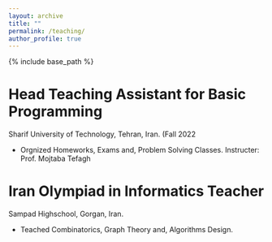 ```yaml
---
layout: archive
title: ""
permalink: /teaching/
author_profile: true
---
```


{% include base_path %}

Head Teaching Assistant for Basic Programming
======
Sharif University of Technology, Tehran, Iran. (Fall 2022
* Orgnized Homeworks, Exams and, Problem Solving Classes. Instructer: Prof. Mojtaba Tefagh

Iran Olympiad in Informatics Teacher
======
Sampad Highschool, Gorgan, Iran.
* Teached Combinatorics, Graph Theory and, Algorithms Design.


